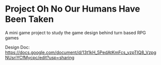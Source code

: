 # Project Oh No Our Humans Have Been Taken
A mini game project to study the game design behind turn based RPG games

Design Doc: https://docs.google.com/document/d/13t1kH_5PedAtKmFcs_vzpTIQ8_VzpgNUsriYCfMycpc/edit?usp=sharing
